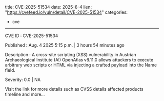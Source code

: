  
title: CVE-2025-51534
date: 2025-8-4
lien: "https://cvefeed.io/vuln/detail/CVE-2025-51534"
categories:
  - cve
---

CVE ID : CVE-2025-51534

Published :  Aug. 4
2025
5:15 p.m. | 3 hours
54 minutes ago

Description : A cross-site scripting (XSS) vulnerability in Austrian Archaeological Institute (AI) OpenAtlas v8.11.0 allows attackers to execute arbitrary web scripts or HTML via injecting a crafted payload into the Name field.

Severity: 0.0 | NA

Visit the link for more details
such as CVSS details
affected products
timeline
and more...
